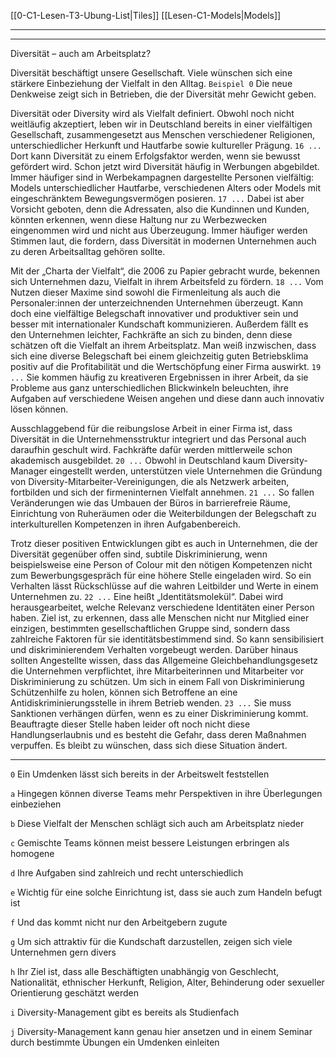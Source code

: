 [[0-C1-Lesen-T3-Ubung-List|Tiles]]
[[Lesen-C1-Models|Models]]

---
---

Diversität – auch am Arbeitsplatz?

Diversität beschäftigt unsere Gesellschaft. Viele wünschen sich eine stärkere Einbeziehung der Vielfalt in den Alltag. `Beispiel 0` Die neue Denkweise zeigt sich in Betrieben, die der Diversität mehr Gewicht geben.

Diversität oder Diversity wird als Vielfalt definiert. Obwohl noch nicht weitläufig akzeptiert, leben wir in Deutschland bereits in einer vielfältigen Gesellschaft, zusammengesetzt aus Menschen verschiedener Religionen, unterschiedlicher Herkunft und Hautfarbe sowie kultureller Prägung. `16 ...` Dort kann Diversität zu einem Erfolgsfaktor werden, wenn sie bewusst gefördert wird. Schon jetzt wird Diversität häufig in Werbungen abgebildet. Immer häufiger sind in Werbekampagnen dargestellte Personen vielfältig: Models unterschiedlicher Hautfarbe, verschiedenen Alters oder Models mit eingeschränktem Bewegungsvermögen posieren. `17 ...` Dabei ist aber Vorsicht geboten, denn die Adressaten, also die Kundinnen und Kunden, könnten erkennen, wenn diese Haltung nur zu Werbezwecken eingenommen wird und nicht aus Überzeugung. Immer häufiger werden Stimmen laut, die fordern, dass Diversität in modernen Unternehmen auch zu deren Arbeitsalltag gehören sollte.

Mit der „Charta der Vielfalt“, die 2006 zu Papier gebracht wurde, bekennen sich Unternehmen dazu, Vielfalt in ihrem Arbeitsfeld zu fördern. `18 ...` Vom Nutzen dieser Maxime sind sowohl die Firmenleitung als auch die Personaler:innen der unterzeichnenden Unternehmen überzeugt. Kann doch eine vielfältige Belegschaft innovativer und produktiver sein und besser mit internationaler Kundschaft kommunizieren. Außerdem fällt es den Unternehmen leichter, Fachkräfte an sich zu binden, denn diese schätzen oft die Vielfalt an ihrem Arbeitsplatz. Man weiß inzwischen, dass sich eine diverse Belegschaft bei einem gleichzeitig guten Betriebsklima positiv auf die Profitabilität und die Wertschöpfung einer Firma auswirkt. `19 ...` Sie kommen häufig zu kreativeren Ergebnissen in ihrer Arbeit, da sie Probleme aus ganz unterschiedlichen Blickwinkeln beleuchten, ihre Aufgaben auf verschiedene Weisen angehen und diese dann auch innovativ lösen können.

Ausschlaggebend für die reibungslose Arbeit in einer Firma ist, dass Diversität in die Unternehmensstruktur integriert und das Personal auch daraufhin geschult wird. Fachkräfte dafür werden mittlerweile schon akademisch ausgebildet. `20 ...` Obwohl in Deutschland kaum Diversity-Manager eingestellt werden, unterstützen viele Unternehmen die Gründung von Diversity-Mitarbeiter-Vereinigungen, die als Netzwerk arbeiten, fortbilden und sich der firmeninternen Vielfalt annehmen. `21 ...` So fallen Veränderungen wie das Umbauen der Büros in barrierefreie Räume, Einrichtung von Ruheräumen oder die Weiterbildungen der Belegschaft zu interkulturellen Kompetenzen in ihren Aufgabenbereich.

Trotz dieser positiven Entwicklungen gibt es auch in Unternehmen, die der Diversität gegenüber offen sind, subtile Diskriminierung, wenn beispielsweise eine Person of Colour mit den nötigen Kompetenzen nicht zum Bewerbungsgespräch für eine höhere Stelle eingeladen wird. So ein Verhalten lässt Rückschlüsse auf die wahren Leitbilder und Werte in einem Unternehmen zu. `22 ...` Eine heißt „Identitätsmolekül“. Dabei wird herausgearbeitet, welche Relevanz verschiedene Identitäten einer Person haben. Ziel ist, zu erkennen, dass alle Menschen nicht nur Mitglied einer einzigen, bestimmten gesellschaftlichen Gruppe sind, sondern dass zahlreiche Faktoren für sie identitätsbestimmend sind. So kann sensibilisiert und diskriminierendem Verhalten vorgebeugt werden. Darüber hinaus sollten Angestellte wissen, dass das Allgemeine Gleichbehandlungsgesetz die Unternehmen verpflichtet, ihre Mitarbeiterinnen und Mitarbeiter vor Diskriminierung zu schützen. Um sich in einem Fall von Diskriminierung Schützenhilfe zu holen, können sich Betroffene an eine Antidiskriminierungsstelle in ihrem Betrieb wenden. `23 ...` Sie muss Sanktionen verhängen dürfen, wenn es zu einer Diskriminierung kommt. Beauftragte dieser Stelle haben leider oft noch nicht diese Handlungserlaubnis und es besteht die Gefahr, dass deren Maßnahmen verpuffen. Es bleibt zu wünschen, dass sich diese Situation ändert.

---

`0` Ein Umdenken lässt sich bereits in der Arbeitswelt feststellen

`a` Hingegen können diverse Teams mehr Perspektiven in ihre Überlegungen einbeziehen

`b` Diese Vielfalt der Menschen schlägt sich auch am Arbeitsplatz nieder

`c` Gemischte Teams können meist bessere Leistungen erbringen als homogene

`d` Ihre Aufgaben sind zahlreich und recht unterschiedlich

`e` Wichtig für eine solche Einrichtung ist, dass sie auch zum Handeln befugt ist

`f` Und das kommt nicht nur den Arbeitgebern zugute

`g` Um sich attraktiv für die Kundschaft darzustellen, zeigen sich viele Unternehmen gern divers

`h` Ihr Ziel ist, dass alle Beschäftigten unabhängig von Geschlecht, Nationalität, ethnischer Herkunft, Religion, Alter, Behinderung oder sexueller Orientierung geschätzt werden

`i` Diversity-Management gibt es bereits als Studienfach

`j` Diversity-Management kann genau hier ansetzen und in einem Seminar durch bestimmte Übungen ein Umdenken einleiten